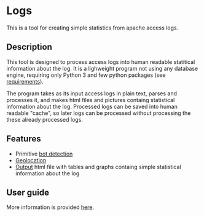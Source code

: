# Logs
This is a tool for creating simple statistics from apache access logs.

## Description

This tool is designed to process access logs into human readable statitical information about the log.
It is a lighweight program not using any database engine, requiring only Python 3 and few python packages (see [requirements](#require)).

The program takes as its input access logs in plain text, parses and processes it,
and makes html files and pictures containg statistical information about the log.
Processed logs can be saved into human readable "cache",
so later logs can be processed without processing the these already processed logs.


## Features

- Primitive [bot detection](bot-class)
- [Geolocation](geoloc)
- [Output](#output) html file with tables and graphs containg simple statistical information about the log 

## User guide
More information is provided [here](./docs/guide.md).